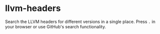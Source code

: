 # llvm-headers

Search the LLVM headers for different versions in a single place. Press `.` in your browser or use GitHub's search functionality.
